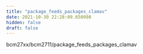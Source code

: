 ```yaml
---
title: "package_feeds_packages_clamav"
date: 2021-10-30 22:28:09.650998
hidden: false
draft: false
---
```


bcm27xx/bcm2711/package_feeds_packages_clamav

